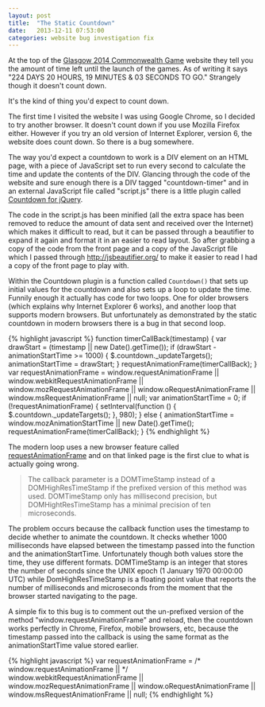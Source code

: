 ```yaml
---
layout: post
title:  "The Static Countdown"
date:   2013-12-11 07:53:00
categories: website bug investigation fix
---
```


At the top of the [Glasgow 2014 Commonwealth Game](http://www.glasgow2014.com) website they tell you the amount of time left until the launch of the games. As of writing it says "224 DAYS 20 HOURS, 19 MINUTES & 03 SECONDS TO GO." Strangely though it doesn't count down.

It's the kind of thing you'd expect to count down.

The first time I visited the website I was using Google Chrome, so I decided to try another browser. It doesn't count down if you use Mozilla Firefox either. However if you try an old version of Internet Explorer, version 6, the website does count down. So there is a bug somewhere.
<!--more-->
The way you'd expect a countdown to work is a DIV element on an HTML page, with a piece of JavaScript set to run every second to calculate the time and update the contents of the DIV. Glancing through the code of the website and sure enough there is a DIV tagged "countdown-timer" and in an external JavaScript file called "script.js" there is a little plugin called [Countdown for jQuery](http://keith-wood.name/countdown.html).

The code in the script.js has been minified (all the extra space has been removed to reduce the amount of data sent and received over the Internet) which makes it difficult to read, but it can be passed through a beautifier to expand it again and format it in an easier to read layout. So after grabbing a copy of the code from the front page and a copy of the JavaScript file which I passed through http://jsbeautifier.org/ to make it easier to read I had a copy of the front page to play with.

Within the Countdown plugin is a function called `Countdown()` that sets up initial values for the countdown and also sets up a loop to update the time. Funnily enough it actually has code for two loops. One for older browsers (which explains why Internet Explorer 6 works), and another loop that supports modern browsers. But unfortunately as demonstrated by the static countdown in modern browsers there is a bug in that second loop.

{% highlight javascript %}
function timerCallBack(timestamp) {
	var drawStart = (timestamp || new Date().getTime());
	if (drawStart - animationStartTime >= 1000) {
		$.countdown._updateTargets();
		animationStartTime = drawStart;
	}
	requestAnimationFrame(timerCallBack);
}
var requestAnimationFrame = window.requestAnimationFrame || 
				window.webkitRequestAnimationFrame ||
				window.mozRequestAnimationFrame ||
				window.oRequestAnimationFrame ||
				window.msRequestAnimationFrame ||
				null;
var animationStartTime = 0;
if (!requestAnimationFrame) {
	setInterval(function () {
		$.countdown._updateTargets();
	}, 980);
} else {
	animationStartTime = window.mozAnimationStartTime || new Date().getTime();
	requestAnimationFrame(timerCallBack);
}
{% endhighlight %}

The modern loop uses a new browser feature called [requestAnimationFrame](https://developer.mozilla.org/en/docs/Web/API/window.requestAnimationFrame) and on that linked page is the first clue to what is actually going wrong.

> The callback parameter is a DOMTimeStamp instead of a 
> DOMHighResTimeStamp if the prefixed version of this
> method was used. DOMTimeStamp only has millisecond
> precision, but DOMHightResTimeStamp has a minimal
> precision of ten microseconds.

The problem occurs because the callback function uses the timestamp to decide whether to animate the countdown. It checks whether 1000 milliseconds have elapsed between the timestamp passed into the function and the animationStartTime. Unfortunately though both values store the time, they use different formats. DOMTimeStamp is an integer that stores the number of seconds since the UNIX epoch (1 January 1970 00:00:00 UTC) while DomHighResTimeStamp is a floating point value that reports the number of milliseconds and microseconds from the moment that the browser started navigating to the page.

A simple fix to this bug is to comment out the un-prefixed version of the method "window.requestAnimationFrame" and reload, then the countdown works perfectly in Chrome, Firefox, mobile browsers, etc, because the timestamp passed into the callback is using the same format as the animationStartTime value stored earlier.

{% highlight javascript %}
var requestAnimationFrame = /* window.requestAnimationFrame || */ 
				window.webkitRequestAnimationFrame ||
				window.mozRequestAnimationFrame ||
				window.oRequestAnimationFrame ||
				window.msRequestAnimationFrame ||
				null;
{% endhighlight %}

